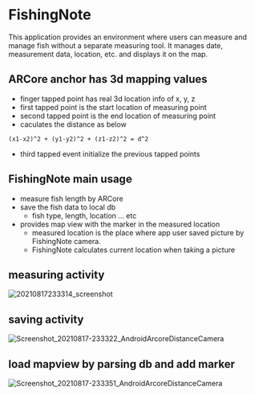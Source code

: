 # FishingNote
This application provides an environment where users can measure and manage fish without a separate measuring tool. It manages date, measurement data, location, etc. and displays it on the map.


## ARCore anchor has 3d mapping values
* finger tapped point has real 3d location info of x, y, z
* first tapped point is the start location of measuring point
* second tapped point is the end location of measuring point
* caculates the distance as below
```
(x1-x2)^2 + (y1-y2)^2 + (z1-z2)^2 = d^2
```
* third tapped event initialize the previous tapped points

## FishingNote main usage
* measure fish length by ARCore
* save the fish data to local db
  * fish type, length, location ... etc
* provides map view with the marker in the measured location
  * measured location is the place where app user saved picture by FishingNote camera. 
  * FishingNote calculates current location when taking a picture

## measuring activity
![20210817233314_screenshot](https://user-images.githubusercontent.com/42398891/129749209-10d47c52-bbf7-4078-a195-b6277bc51dc8.jpg)

## saving activity
![Screenshot_20210817-233322_AndroidArcoreDistanceCamera](https://user-images.githubusercontent.com/42398891/129749556-cc31ba37-17b5-474f-8296-6ae4eacdf0f7.jpg)

## load mapview by parsing db and add marker 
![Screenshot_20210817-233351_AndroidArcoreDistanceCamera](https://user-images.githubusercontent.com/42398891/129749668-04b9688b-8284-4386-954c-a878a4dca1cd.jpg)




